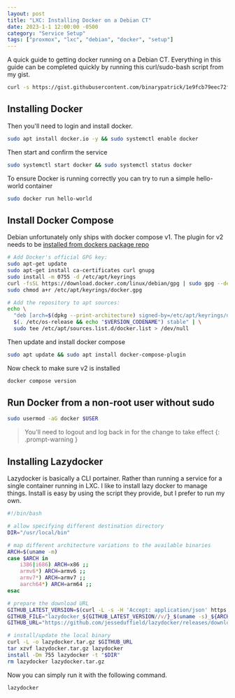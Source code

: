 ```yaml
---
layout: post
title: "LXC: Installing Docker on a Debian CT"
date: 2023-1-1 12:00:00 -0500
category: "Service Setup"
tags: ["proxmox", "lxc", "debian", "docker", "setup"]
---
```


A quick guide to getting docker running on a Debian CT. Everything in this guide can be completed quickly by running this curl/sudo-bash script from my gist.

```bash
curl -s https://gist.githubusercontent.com/binarypatrick/1e9fcb79eec72fd82bde63a08b47a535/raw | sudo bash
```


<!--more-->

## Installing Docker

Then you'll need to login and install docker.

```bash
sudo apt install docker.io -y && sudo systemctl enable docker
```

Then start and confirm the service

```bash
sudo systemctl start docker && sudo systemctl status docker
```

To ensure Docker is running correctly you can try to run a simple hello-world container

```bash
sudo docker run hello-world
```

## Install Docker Compose

Debian unfortunately only ships with docker compose v1. The plugin for v2 needs to be [installed from dockers package repo](https://docs.docker.com/engine/install/debian/#install-using-the-repository)

```bash
# Add Docker's official GPG key:
sudo apt-get update
sudo apt-get install ca-certificates curl gnupg
sudo install -m 0755 -d /etc/apt/keyrings
curl -fsSL https://download.docker.com/linux/debian/gpg | sudo gpg --dearmor -o /etc/apt/keyrings/docker.gpg
sudo chmod a+r /etc/apt/keyrings/docker.gpg

# Add the repository to apt sources:
echo \
  "deb [arch=$(dpkg --print-architecture) signed-by=/etc/apt/keyrings/docker.gpg] https://download.docker.com/linux/debian \
  $(. /etc/os-release && echo "$VERSION_CODENAME") stable" | \
  sudo tee /etc/apt/sources.list.d/docker.list > /dev/null
```

Then update and install docker compose

```bash
sudo apt update && sudo apt install docker-compose-plugin
```

Now check to make sure v2 is installed

```bash
docker compose version
```

## Run Docker from a non-root user without sudo

```bash
sudo usermod -aG docker $USER
```

> You'll need to logout and log back in for the change to take effect
{: .prompt-warning }

## Installing Lazydocker

Lazydocker is basically a CLI portainer. Rather than running a service for a single container running in LXC. I like to install lazy docker to manage things. Install is easy by using the script they provide, but I prefer to run my own.

```bash
#!/bin/bash

# allow specifying different destination directory
DIR="/usr/local/bin"

# map different architecture variations to the available binaries
ARCH=$(uname -m)
case $ARCH in
    i386|i686) ARCH=x86 ;;
    armv6*) ARCH=armv6 ;;
    armv7*) ARCH=armv7 ;;
    aarch64*) ARCH=arm64 ;;
esac

# prepare the download URL
GITHUB_LATEST_VERSION=$(curl -L -s -H 'Accept: application/json' https://github.com/jesseduffield/lazydocker/releases/latest | sed -e 's/.*"tag_name":"\([^"]*\)".*/\1/')
GITHUB_FILE="lazydocker_${GITHUB_LATEST_VERSION//v/}_$(uname -s)_${ARCH}.tar.gz"
GITHUB_URL="https://github.com/jesseduffield/lazydocker/releases/download/${GITHUB_LATEST_VERSION}/${GITHUB_FILE}"

# install/update the local binary
curl -L -o lazydocker.tar.gz $GITHUB_URL
tar xzvf lazydocker.tar.gz lazydocker
install -Dm 755 lazydocker -t "$DIR"
rm lazydocker lazydocker.tar.gz
```

Now you can simply run it with the following command.

```bash
lazydocker
```
